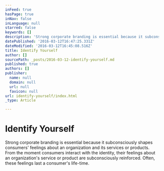 ```yaml
---
inFeed: true
hasPage: true
inNav: false
inLanguage: null
starred: false
keywords: []
description: 'Strong corporate branding is essential because it subconsciously shapes consumers’ feelings about an organization and its services or products. From the moment consumers interact with the identity, their feelings about an organization’s service or product are subconsciously reinforced. Often, these feelings last a consumer’s life-time.'
datePublished: '2016-03-12T16:47:25.331Z'
dateModified: '2016-03-12T16:45:08.516Z'
title: Identify Yourself
author: []
sourcePath: _posts/2016-03-12-identify-yourself.md
published: true
authors: []
publisher:
  name: null
  domain: null
  url: null
  favicon: null
url: identify-yourself/index.html
_type: Article

---
```

# Identify Yourself

Strong corporate branding is essential because it subconsciously shapes consumers' feelings about an organization and its services or products. From the moment consumers interact with the identity, their feelings about an organization's service or product are subconsciously reinforced. Often, these feelings last a consumer's life-time.